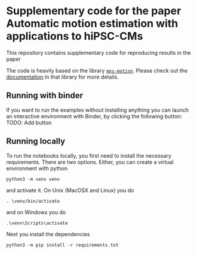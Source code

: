 # Supplementary code for the paper Automatic motion estimation with applications to hiPSC-CMs

This repository contains supplementary code for reproducing results in the paper
>


The code is heavily based on the library [`mps-motion`](https://github.com/ComputationalPhysiology/mps_motion). Please check out the [documentation](https://computationalphysiology.github.io/mps_motion/) in that library for more details.

## Running with binder
If you want to run the examples without installing anything you can launch an interactive environment with Binder, by clicking the following button: TODO: Add button

## Running locally
To run the notebooks locally, you first need to install the necessary requirements. There are two options. Either, you can create a virtual environment with python
```
python3 -m venv venv
```
and activate it. On Unix (MacOSX and Linux) you do
```
. \venv/bin/activate
```
and on Windows you do
```
.\venv\Scripts\activate
```
Next you install the dependencies
```
python3 -m pip install -r requirements.txt
```
